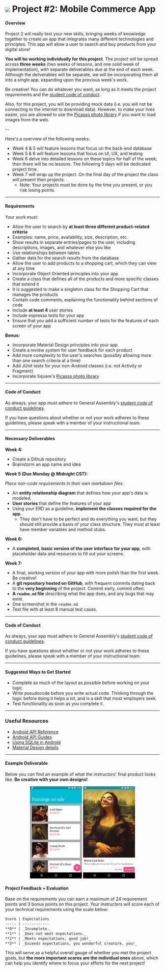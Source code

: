 # ![](https://ga-dash.s3.amazonaws.com/production/assets/logo-9f88ae6c9c3871690e33280fcf557f33.png) Project #2: Mobile Commerce App

#### Overview

Project 2 will really test your new skills, bringing weeks of knowledge together to create an app that integrates many different technologies and principles. This app will allow a user to search and buy products from your digital store!

**You will be working individually for this project**. The project will be spread across **three weeks** (two weeks of lessons, and one solid week of implementation), with separate deliverables due at the end of each week. Although the deliverables will be separate, we will be incorporating them all into a single app, expanding upon the previous week's work.

Be creative! You can do whatever you want, as long as it meets the project requirements and the [student code of conduct](../code-of-conduct.md).

Also, for this project, you will be providing mock data (i.e. you will not be connecting to the internet to download data). However, to make your lives easier, you are allowed to use the [Picasso photo library](http://square.github.io/picasso/) if you want to load images from the web.

--

Here's a overview of the following weeks:

* Week 4 & 5 will feature lessons that focus on the back-end database
* Week 5 & 6 will feature lessons that focus on UI, UX, and testing
* Week 6 delve into detailed lessons on these topics for half of the week; then there will be no lessons. The following 5 days will be dedicated project time.
* Week 7 will wrap up the project. On the final day of the project the class will present their projects.
  * Note: Your projects must be done by the time you present, or you risk losing points.

---

#### Requirements

Your work must:

- Allow the user to search by **at least three different product-related criteria**
 - Examples: name, price, availability, size, description, etc.
- Show results in separate entries/pages to the user, including descriptions, images, and whatever else you like
- Use relationships between tables
- Gather data for the search results from the database
- Allow the user to add products to a shopping cart, which they can view at any time
- Incorporate Object Oriented principles into your app
 - Create a class that defines all of the products and more specific classes that extend it
 - It is suggested to make a singleton class for the Shopping Cart that manages the products
- Contain code comments, explaining the functionality behind sections of code
- Include **at least 4** user stories
- Include espresso tests for your app
 - Ensure that you add a sufficient number of tests for the features of each screen of your app


**Bonus:**

- Incorporate Material Design principles into your app
- Create a review system for user feedback for each product
- Add more complexity to the user's searches (possibly allowing more than one search criteria at a time)
- Add JUnit tests for your non-Android classes (i.e. not Activity or Fragment)
- Incorporate Square's [Picasso photo library](http://square.github.io/picasso/)

---

#### Code of Conduct

As always, your app must adhere to General Assembly's [student code of conduct guidelines](../../../resources/guidelines/code-of-conduct.md).

If you have questions about whether or not your work adheres to these guidelines, please speak with a member of your instructional team.

---

#### Necessary Deliverables

**Week 4:**

- Create a Github repository
- Brainstorm an app name and idea

**Week 5 (Due Monday @ Midnight CST):**

*Place non-code requirements in their own markdown files.*

- An **entity relationship diagram** that defines how your app's data is modeled.
- **User stories** that define the features of your app
- Using your ERD as a guideline, **implement the classes required for the app**.
  - They don't have to be perfect and do everything you want, but they should still provide a basis of your class structure. They must at least have member variables and method stubs.

**Week 6:**

- A **completed, basic version of the user interface for your app**, with placeholder data and resources to fill out your screens.

**Week 7:**

- A final, working version of your app with more polish than the first week. Be creative!
- A **git repository hosted on GitHub**, with frequent commits dating back to the **very beginning** of the project. Commit early, commit often.
- **A ``readme.md`` file** describing what the app does, and any bugs that may exist.
- One screenshot in the ``readme.md``
- Text file with at least 8 manual test cases.

---

#### Code of Conduct

As always, your app must adhere to General Assembly's [student code of conduct guidelines](../code-of-conduct.md).

If you have questions about whether or not your work adheres to these guidelines, please speak with a member of your instructional team.

---

#### Suggested Ways to Get Started

- Complete as much of the layout as possible before working on your logic.
- Write pseudocode before you write actual code. Thinking through the logic before doing it helps a lot, and is a skill that most employers seek.
- Test functionality as soon as you complete it.

---

### Useful Resources

- [Android API Reference](http://developer.android.com/reference/packages.html)
- [Android API Guides](http://developer.android.com/guide/index.html)
- [Using SQLite in Android](http://developer.android.com/guide/topics/data/data-storage.html#db)
- [Material Design details](http://www.google.com/design/spec/material-design/introduction.html#)

---

#### Example Deliverable

Below you can find an example of what the instructors' final product looks like. **Be creative with your own designs!**

<p align="center">
  <img src="ss1.png" height="300px" /> <img src="ss2.png" height="300px" />
</p>


#### Project Feedback + Evaluation


Base on the requirements you can earn a maximum of 24 requirement points and 3 bonus points on this project. Your instructors will score each of your technical requirements using the scale below:

    Score | Expectations
    ----- | ------------
    **0** | _Incomplete._
    **1** | _Does not meet expectations._
    **2** | _Meets expectations, good job!_
    **3** | _Exceeds expectations, you wonderful creature, you!_

This will serve as a helpful overall gauge of whether you met the project goals, but __the more important scores are the individual ones__ above, which can help you identify where to focus your efforts for the next project!
